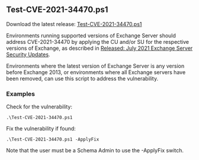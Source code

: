 ## Test-CVE-2021-34470.ps1

Download the latest release: [Test-CVE-2021-34470.ps1](https://github.com/microsoft/CSS-Exchange/releases/latest/download/Test-CVE-2021-34470.ps1)

Environments running supported versions of Exchange Server should address CVE-2021-34470 by applying the CU and/or SU for the respective versions
of Exchange, as described in [Released: July 2021 Exchange Server Security Updates](https://techcommunity.microsoft.com/t5/exchange-team-blog/released-july-2021-exchange-server-security-updates/ba-p/2523421).

Environments where the latest version of Exchange Server is any version before
Exchange 2013, or environments where all Exchange servers have been removed, can
use this script to address the vulnerability.

### Examples

Check for the vulnerability:

`.\Test-CVE-2021-34470.ps1`

Fix the vulnerability if found:

`.\Test-CVE-2021-34470.ps1 -ApplyFix`

Note that the user must be a Schema Admin to use the -ApplyFix switch.
